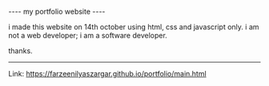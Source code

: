 ---- my portfolio website ----

i made this website on 14th october using html, css and javascript only.
i am not a web developer; i am a software developer.

thanks.
_______________________________________________________________________

Link: https://farzeenilyaszargar.github.io/portfolio/main.html
